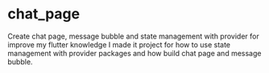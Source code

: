 
# chat_page
Create chat page, message bubble and state management with provider for improve my flutter knowledge
I made it project for how to use state management with provider packages and how build chat page and message bubble. 

